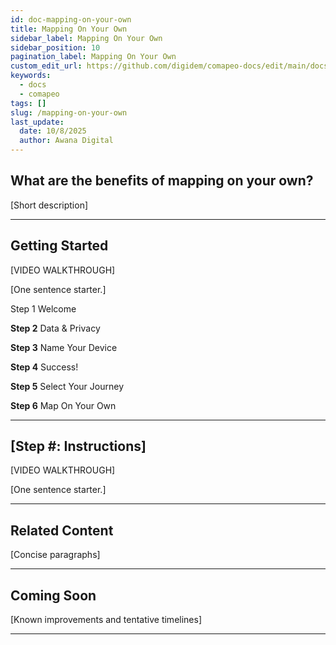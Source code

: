 ```yaml
---
id: doc-mapping-on-your-own
title: Mapping On Your Own
sidebar_label: Mapping On Your Own
sidebar_position: 10
pagination_label: Mapping On Your Own
custom_edit_url: https://github.com/digidem/comapeo-docs/edit/main/docs/getting-started-essentials/mapping-on-your-own.md
keywords:
  - docs
  - comapeo
tags: []
slug: /mapping-on-your-own
last_update:
  date: 10/8/2025
  author: Awana Digital
---
```


## What are the benefits of mapping on your own?


[Short description]


---


## Getting Started


[VIDEO WALKTHROUGH]


[One sentence starter.]


Step 1 Welcome


**Step 2** Data & Privacy


**Step 3** Name Your Device


**Step 4** Success!


**Step 5** Select Your Journey


**Step 6** Map On Your Own


---


## [Step #: Instructions]


[VIDEO WALKTHROUGH]


[One sentence starter.]


---


## Related Content


[Concise paragraphs]


---


## Coming Soon


[Known improvements and tentative timelines]


---

